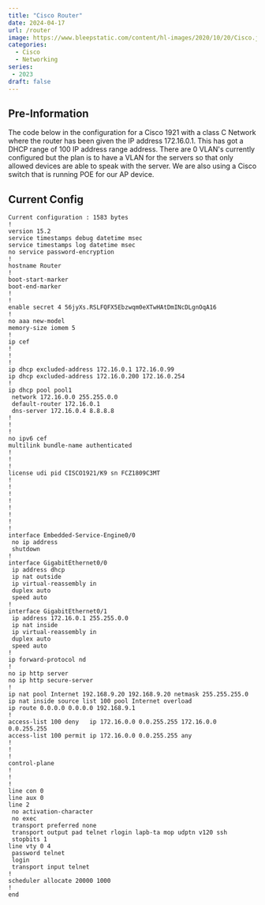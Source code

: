```yaml
---
title: "Cisco Router"
date: 2024-04-17
url: /router 
image: https://www.bleepstatic.com/content/hl-images/2020/10/20/Cisco.jpg
categories:
  - Cisco
  - Networking
series:
 - 2023 
draft: false
---
```

## Pre-Information
The code below in the configuration for a Cisco 1921 with a class C Network where the router has been given the IP address 172.16.0.1. This has got a DHCP range of 100 IP address range address. There are 0 VLAN's currently configured but the plan is to have a VLAN for the servers so that only allowed devices are able to speak with the server. We are also using a Cisco switch that is running POE for our AP device.
## Current Config

```
Current configuration : 1583 bytes
!
version 15.2
service timestamps debug datetime msec
service timestamps log datetime msec
no service password-encryption
!
hostname Router
!
boot-start-marker
boot-end-marker
!
!
enable secret 4 56jyXs.RSLFQFX5Ebzwqm0eXTwHAtDmINcDLgnOqA16
!
no aaa new-model
memory-size iomem 5
!
ip cef
!
!
!
ip dhcp excluded-address 172.16.0.1 172.16.0.99
ip dhcp excluded-address 172.16.0.200 172.16.0.254
!
ip dhcp pool pool1
 network 172.16.0.0 255.255.0.0
 default-router 172.16.0.1
 dns-server 172.16.0.4 8.8.8.8
!
!
!
no ipv6 cef
multilink bundle-name authenticated
!
!
!
license udi pid CISCO1921/K9 sn FCZ1809C3MT
!
!
!
!
!
!
!
!
interface Embedded-Service-Engine0/0
 no ip address
 shutdown
!
interface GigabitEthernet0/0
 ip address dhcp
 ip nat outside
 ip virtual-reassembly in
 duplex auto
 speed auto
!
interface GigabitEthernet0/1
 ip address 172.16.0.1 255.255.0.0
 ip nat inside
 ip virtual-reassembly in
 duplex auto
 speed auto
!
ip forward-protocol nd
!
no ip http server
no ip http secure-server
!
ip nat pool Internet 192.168.9.20 192.168.9.20 netmask 255.255.255.0
ip nat inside source list 100 pool Internet overload
ip route 0.0.0.0 0.0.0.0 192.168.9.1
!
access-list 100 deny   ip 172.16.0.0 0.0.255.255 172.16.0.0 0.0.255.255
access-list 100 permit ip 172.16.0.0 0.0.255.255 any
!
!
!
control-plane
!
!
!
line con 0
line aux 0
line 2
 no activation-character
 no exec
 transport preferred none
 transport output pad telnet rlogin lapb-ta mop udptn v120 ssh
 stopbits 1
line vty 0 4
 password telnet
 login
 transport input telnet
!
scheduler allocate 20000 1000
!
end
```